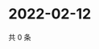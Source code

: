 # 2022-02-12

共 0 条

<!-- BEGIN WEIBO -->
<!-- 最后更新时间 Sat Feb 12 2022 11:13:55 GMT+0800 (China Standard Time) -->

<!-- END WEIBO -->
